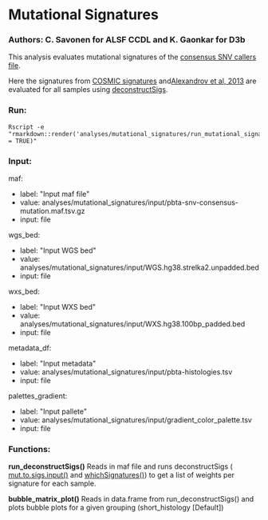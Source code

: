 # Mutational Signatures

### Authors: C. Savonen for ALSF CCDL and K. Gaonkar for D3b

This analysis evaluates mutational signatures of the [consensus SNV callers file](https://github.com/AlexsLemonade/OpenPBTA-analysis/tree/master/analyses/snv-callers#consensus-mutation-call).

Here the signatures from [COSMIC signatures](https://cancer.sanger.ac.uk/cosmic)
and[Alexandrov et al, 2013](https://www.ncbi.nlm.nih.gov/pubmed/23945592) are
evaluated for all samples using [deconstructSigs](https://github.com/raerose01/deconstructSigs).

### Run:
```
Rscript -e "rmarkdown::render('analyses/mutational_signatures/run_mutational_signature.Rmd',clean = TRUE)"

```

### Input:
  maf:
  - label: "Input maf file"
  - value: analyses/mutational_signatures/input/pbta-snv-consensus-mutation.maf.tsv.gz
  - input: file

  wgs_bed:
  - label: "Input WGS bed"
  - value: analyses/mutational_signatures/input/WGS.hg38.strelka2.unpadded.bed
  - input: file

  wxs_bed:
  - label: "Input WXS bed"
  - value: analyses/mutational_signatures/input/WXS.hg38.100bp_padded.bed
  - input: file

  metadata_df: 
  - label: "Input metadata"
  - value: analyses/mutational_signatures/input/pbta-histologies.tsv
  - input: file 

  palettes_gradient:
  - label: "Input pallete"
  - value: analyses/mutational_signatures/input/gradient_color_palette.tsv
  - input: file


### Functions:
**run_deconstructSigs()**
Reads in maf file and runs deconstructSigs ( [mut.to.sigs.input()](https://github.com/raerose01/deconstructSigs#muttosigsinput) and  [whichSignatures()](https://github.com/raerose01/deconstructSigs#whichsignatures)) to get a list of weights per signature for each sample.

**bubble_matrix_plot()**
Reads in data.frame from run_deconstructSigs() and plots bubble plots for a given grouping (short_histology [Default])

